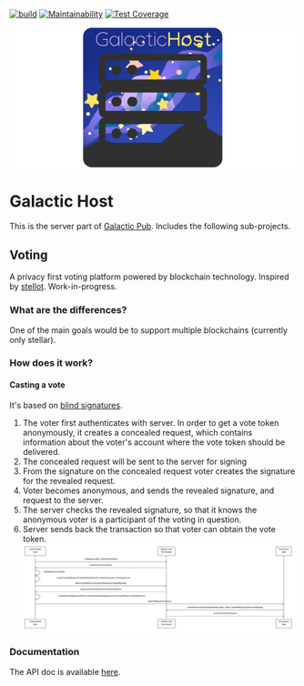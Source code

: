 [![build](https://github.com/oliverdozsa/galactic.host/actions/workflows/scala.yml/badge.svg)](https://github.com/oliverdozsa/galactic.host/actions/workflows/scala.yml) [![Maintainability](https://api.codeclimate.com/v1/badges/93e42d6218e93df2e2a6/maintainability)](https://codeclimate.com/github/oliverdozsa/galactic.host/maintainability) [![Test Coverage](https://api.codeclimate.com/v1/badges/93e42d6218e93df2e2a6/test_coverage)](https://codeclimate.com/github/oliverdozsa/galactic.host/test_coverage) 

<img src="docs/logo.png" alt="drawing"/>

# Galactic Host
This is the server part of [Galactic Pub](https://galactic.pub). Includes the following sub-projects.

## Voting
A privacy first voting platform powered by blockchain technology. Inspired by [stellot](https://github.com/stanbar/stellot). 
Work-in-progress.
### What are the differences?
One of the main goals would be to support multiple blockchains (currently only stellar).
### How does it work?
#### Casting a vote
It's based on [blind signatures](https://en.wikipedia.org/wiki/Blind_signature#Blind_RSA_signatures).
1. The voter first authenticates with server. In order to get a vote token anonymously, it creates a concealed request, which contains information
about the voter's account where the vote token should be delivered. 
2. The concealed request will be sent to the server for signing
3. From the signature on the concealed request voter creates the signature for the revealed request.
4. Voter becomes anonymous, and sends the revealed signature, and request to the server.
5. The server checks the revealed signature, so that it knows the anonymous voter is a participant of the voting in question.
6. Server sends back the transaction so that voter can obtain the vote token.
![cast vote](./docs/cast-vote-seq.svg)
### Documentation
The API doc is available [here](https://oliverdozsa.github.io/galactic.host).
